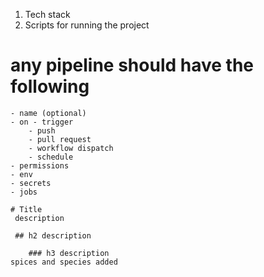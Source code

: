 1. Tech stack 
2. Scripts for running the project

# any pipeline should have the following
    - name (optional)
    - on - trigger 
        - push
        - pull request
        - workflow dispatch
        - schedule
    - permissions
    - env
    - secrets
    - jobs

    # Title
     description

     ## h2 description

        ### h3 description
    spices and species added

